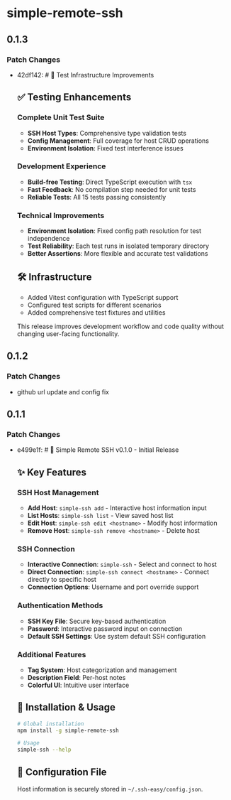 # simple-remote-ssh

## 0.1.3

### Patch Changes

- 42df142: # 🧪 Test Infrastructure Improvements

  ## ✅ Testing Enhancements

  ### Complete Unit Test Suite

  - **SSH Host Types**: Comprehensive type validation tests
  - **Config Management**: Full coverage for host CRUD operations
  - **Environment Isolation**: Fixed test interference issues

  ### Development Experience

  - **Build-free Testing**: Direct TypeScript execution with `tsx`
  - **Fast Feedback**: No compilation step needed for unit tests
  - **Reliable Tests**: All 15 tests passing consistently

  ### Technical Improvements

  - **Environment Isolation**: Fixed config path resolution for test independence
  - **Test Reliability**: Each test runs in isolated temporary directory
  - **Better Assertions**: More flexible and accurate test validations

  ## 🛠️ Infrastructure

  - Added Vitest configuration with TypeScript support
  - Configured test scripts for different scenarios
  - Added comprehensive test fixtures and utilities

  This release improves development workflow and code quality without changing user-facing functionality.

## 0.1.2

### Patch Changes

- github url update and config fix

## 0.1.1

### Patch Changes

- e499e1f: # 🎉 Simple Remote SSH v0.1.0 - Initial Release

  ## ✨ Key Features

  ### SSH Host Management

  - **Add Host**: `simple-ssh add` - Interactive host information input
  - **List Hosts**: `simple-ssh list` - View saved host list
  - **Edit Host**: `simple-ssh edit <hostname>` - Modify host information
  - **Remove Host**: `simple-ssh remove <hostname>` - Delete host

  ### SSH Connection

  - **Interactive Connection**: `simple-ssh` - Select and connect to host
  - **Direct Connection**: `simple-ssh connect <hostname>` - Connect directly to specific host
  - **Connection Options**: Username and port override support

  ### Authentication Methods

  - **SSH Key File**: Secure key-based authentication
  - **Password**: Interactive password input on connection
  - **Default SSH Settings**: Use system default SSH configuration

  ### Additional Features

  - **Tag System**: Host categorization and management
  - **Description Field**: Per-host notes
  - **Colorful UI**: Intuitive user interface

  ## 🚀 Installation & Usage

  ```bash
  # Global installation
  npm install -g simple-remote-ssh

  # Usage
  simple-ssh --help
  ```

  ## 💾 Configuration File

  Host information is securely stored in `~/.ssh-easy/config.json`.
